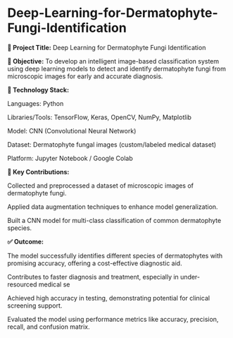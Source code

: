 # Deep-Learning-for-Dermatophyte-Fungi-Identification
**🧪 Project Title:**
Deep Learning for Dermatophyte Fungi Identification

**📌 Objective:**
To develop an intelligent image-based classification system using deep learning models to detect and identify dermatophyte fungi from microscopic images for early and accurate diagnosis.

**🧠 Technology Stack:**

Languages: Python

Libraries/Tools: TensorFlow, Keras, OpenCV, NumPy, Matplotlib

Model: CNN (Convolutional Neural Network)

Dataset: Dermatophyte fungal images (custom/labeled medical dataset)

Platform: Jupyter Notebook / Google Colab

**🔬 Key Contributions:**

Collected and preprocessed a dataset of microscopic images of dermatophyte fungi.

Applied data augmentation techniques to enhance model generalization.

Built a CNN model for multi-class classification of common dermatophyte species.

**✅ Outcome:**

The model successfully identifies different species of dermatophytes with promising accuracy, offering a cost-effective diagnostic aid.

Contributes to faster diagnosis and treatment, especially in under-resourced medical se

Achieved high accuracy in testing, demonstrating potential for clinical screening support.

Evaluated the model using performance metrics like accuracy, precision, recall, and confusion matrix.

